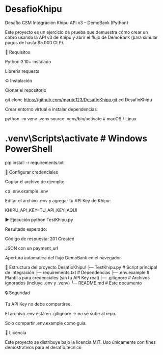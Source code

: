 # DesafioKhipu
Desafio CSM
Integración Khipu API v3 – DemoBank (Python)

Este proyecto es un ejercicio de prueba que demuestra cómo crear un cobro usando la API v3 de Khipu y abrir el flujo de DemoBank (para simular pagos de hasta $5.000 CLP).

🚀 Requisitos

Python 3.10+ instalado

Librería requests

⚙️ Instalación

Clonar el repositorio

git clone https://github.com/marite123/DesafioKhipu.git
cd DesafioKhipu


Crear entorno virtual e instalar dependencias

python -m venv .venv
source .venv/bin/activate      # macOS / Linux
# .venv\Scripts\activate       # Windows PowerShell

pip install -r requirements.txt

🔑 Configurar credenciales

Copiar el archivo de ejemplo:

cp .env.example .env


Editar el archivo .env y agregar tu API Key de Khipu:

KHIPU_API_KEY=TU_API_KEY_AQUI



▶️ Ejecución
python TestKhipu.py


Resultado esperado:

Código de respuesta: 201 Created

JSON con un payment_url

Apertura automática del flujo DemoBank en el navegador

📂 Estructura del proyecto
DesafioKhipu/
├─ TestKhipu.py        # Script principal de integración
├─ requirements.txt    # Dependencias
├─ .env.example        # Plantilla para credenciales (sin tu API Key real)
├─ .gitignore          # Archivos ignorados (incluye .env y .venv)
└─ README.md           # Este documento

🔒 Seguridad

Tu API Key no debe compartirse.

El archivo .env está en .gitignore → no se sube al repo.

Solo compartir .env.example como guía.

📜 Licencia

Este proyecto se distribuye bajo la licencia MIT.
Uso únicamente con fines demostrativos para el desafío técnico
